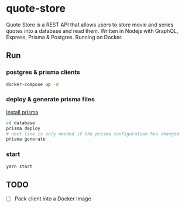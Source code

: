 # quote-store

Quote Store is a REST API that allows users to store movie and series quotes into a database and read them. Written in Nodejs with GraphQL, Express, Prisma &amp; Postgres. Running on Docker.

## Run

### postgres & prisma clients

```sh
docker-compose up -d
```

### deploy & generate prisma files

[Install prisma](https://www.prisma.io/docs/1.17/get-started/01-setting-up-prisma-new-database-a002/)

```sh
cd database
prisma deploy
# next line is only needed if the prisma configuration has changed
prisma generate
```

### start

```sh
yarn start
```

## TODO

- [ ] Pack client into a Docker Image